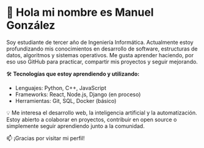 # 👋 Hola mi nombre es Manuel González

Soy estudiante de tercer año de Ingeniería Informática. Actualmente estoy profundizando mis conocimientos en desarrollo de software, estructuras de datos, algoritmos y sistemas operativos. Me gusta aprender haciendo, por eso uso GitHub para practicar, compartir mis proyectos y seguir mejorando.

🛠️ **Tecnologías que estoy aprendiendo y utilizando:**  
- Lenguajes: Python, C++, JavaScript  
- Frameworks: React, Node.js, Django (en proceso)  
- Herramientas: Git, SQL, Docker (básico)

💡 Me interesa el desarrollo web, la inteligencia artificial y la automatización. Estoy abierto a colaborar en proyectos, contribuir en open source o simplemente seguir aprendiendo junto a la comunidad.

📫 ¡Gracias por visitar mi perfil!
